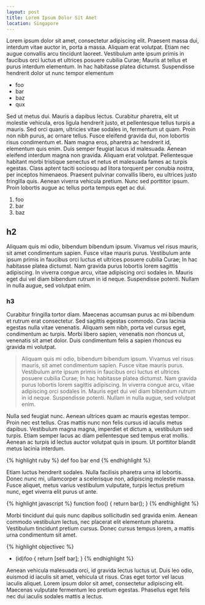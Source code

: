 ```yaml
---
layout: post
title: Lorem Ipsum Dolor Sit Amet
location: Singapore
---
```


Lorem ipsum dolor sit amet, consectetur adipiscing elit. Praesent massa dui, interdum vitae auctor in, porta a massa. Aliquam erat volutpat. Etiam nec augue convallis arcu tincidunt laoreet. Vestibulum ante ipsum primis in faucibus orci luctus et ultrices posuere cubilia Curae; Mauris at tellus et purus interdum elementum. In hac habitasse platea dictumst. Suspendisse hendrerit dolor ut nunc tempor elementum

* foo
* bar
* baz
* qux

Sed ut metus dui. Mauris a dapibus lectus. Curabitur pharetra, elit ut molestie vehicula, eros ligula hendrerit justo, et pellentesque tellus turpis a mauris. Sed orci quam, ultricies vitae sodales in, fermentum ut quam. Proin non nibh purus, ac ornare tellus. Fusce eleifend gravida dui, non lobortis risus condimentum et. Nam magna eros, pharetra ac hendrerit id, elementum quis enim. Duis semper feugiat lacus id malesuada. Aenean eleifend interdum magna non gravida. Aliquam erat volutpat. Pellentesque habitant morbi tristique senectus et netus et malesuada fames ac turpis egestas. Class aptent taciti sociosqu ad litora torquent per conubia nostra, per inceptos himenaeos. Praesent pulvinar convallis libero, eu ultrices justo fringilla quis. Aenean viverra vehicula pretium. Nunc sed porttitor ipsum. Proin lobortis augue ac tellus porta tempus eget ac dui.

1. foo
2. bar
3. baz

## h2

Aliquam quis mi odio, bibendum bibendum ipsum. Vivamus vel risus mauris, sit amet condimentum sapien. Fusce vitae mauris purus. Vestibulum ante ipsum primis in faucibus orci luctus et ultrices posuere cubilia Curae; In hac habitasse platea dictumst. Nam gravida purus lobortis lorem sagittis adipiscing. In viverra congue arcu, vitae adipiscing orci sodales in. Mauris eget dui vel diam bibendum rutrum in id neque. Suspendisse potenti. Nullam in nulla augue, sed volutpat enim.

### h3

Curabitur fringilla tortor diam. Maecenas accumsan purus ac mi bibendum et rutrum erat consectetur. Sed sagittis egestas commodo. Cras lacinia egestas nulla vitae venenatis. Aliquam sem nibh, porta vel cursus eget, condimentum ac turpis. Morbi libero sapien, venenatis non rhoncus ut, venenatis sit amet dolor. Duis condimentum felis a sapien rhoncus eu gravida mi volutpat.

> Aliquam quis mi odio, bibendum bibendum ipsum. Vivamus vel risus mauris, sit amet condimentum sapien. Fusce vitae mauris purus. Vestibulum ante ipsum primis in faucibus orci luctus et ultrices posuere cubilia Curae; In hac habitasse platea dictumst. Nam gravida purus lobortis lorem sagittis adipiscing. In viverra congue arcu, vitae adipiscing orci sodales in. Mauris eget dui vel diam bibendum rutrum in id neque. Suspendisse potenti. Nullam in nulla augue, sed volutpat enim.

Nulla sed feugiat nunc. Aenean ultrices quam ac mauris egestas tempor. Proin nec est tellus. Cras mattis nunc non felis cursus id iaculis metus dapibus. Vestibulum magna magna, imperdiet et dictum a, vestibulum sed turpis. Etiam semper lacus ac diam pellentesque sed tempus erat mollis. Aenean ac turpis id lectus auctor volutpat quis in ipsum. Ut porttitor blandit metus lacinia interdum.

{% highlight ruby %}
def foo
  bar
end
{% endhighlight %}

Etiam luctus hendrerit sodales. Nulla facilisis pharetra urna id lobortis. Donec nunc mi, ullamcorper a scelerisque non, adipiscing molestie massa. Fusce aliquet, metus varius vestibulum vulputate, turpis lectus pretium nunc, eget viverra elit purus ut ante.

{% highlight javascript %}
function foo() {
  return bar();
}
{% endhighlight %}

Morbi tincidunt dui quis nunc dapibus sollicitudin sed gravida enim. Aenean commodo vestibulum lectus, nec placerat elit elementum pharetra. Vestibulum tincidunt pretium cursus. Donec cursus tempus lorem, a mattis urna condimentum sit amet.

{% highlight objectivec %}
- (id)foo {
  return [self bar];
}
{% endhighlight %}

Aenean vehicula malesuada orci, id gravida lectus luctus ut. Duis leo odio, euismod id iaculis sit amet, vehicula ut risus. Cras eget tortor vel lacus iaculis aliquet. Lorem ipsum dolor sit amet, consectetur adipiscing elit. Maecenas vulputate fermentum leo pretium egestas. Phasellus eget felis nec dui iaculis sodales mattis a lectus.

